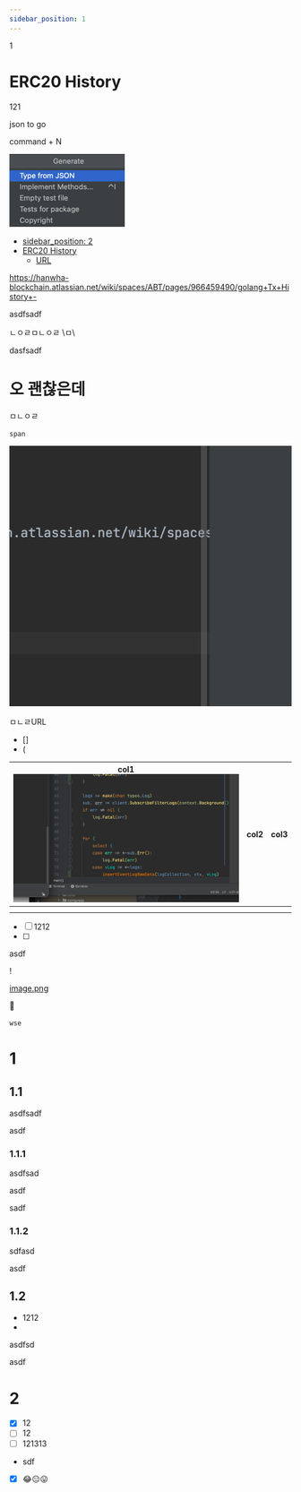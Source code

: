 ```yaml
---
sidebar_position: 1
---
```

1

# ERC20 History

121

json to go

command + N

![img.png](img.png)

<!-- TOC -->

* [sidebar_position: 2](#sidebar_position--2)
* [ERC20 History](#erc20-history)
  * [URL](#url)

<!-- TOC -->

https://hanwha-blockchain.atlassian.net/wiki/spaces/ABT/pages/966459490/golang+Tx+History+-

asdfsadf

ㄴㅇㄹㅁㄴㅇㄹ \ㅁ\

dasfsadf

# 오 괜찮은데

ㅁㄴㅇㄹ

```plantuml
span
```

![image.png](assets/image.png)

ㅁㄴㄹURL

- []
- (


| col1![](.erc20-history_images/07202e20.png) | col2 | col3 |
| ------------------------------------------- | ---- | ---- |
|                                             |      |      |
|                                             |      |      |

* [ ]  1212
* [ ]

asdf

!

[image.png](assets/image2.png)

🎉️

```plantuml
wse

```

# 1

## 1.1

asdfsadf

asdf

### 1.1.1

asdfsad

asdf

sadf

### 1.1.2

sdfasd

asdf

## 1.2

* 1212
*

asdfsd

asdf

# 2

* [X]  12
* [ ]  12
* [ ]  121313
  * sdf

* [X] 😂😑😛
